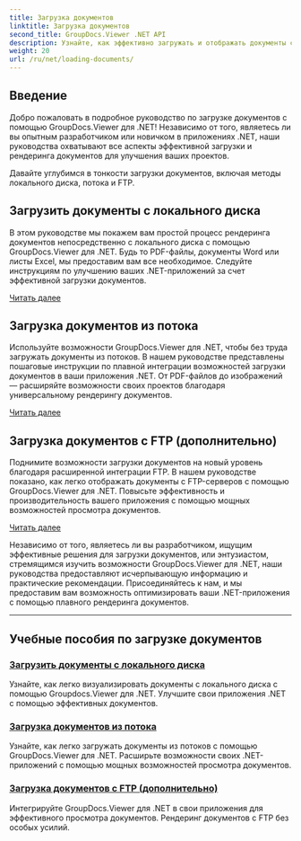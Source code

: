 ```yaml
---
title: Загрузка документов
linktitle: Загрузка документов
second_title: GroupDocs.Viewer .NET API
description: Узнайте, как эффективно загружать и отображать документы с помощью GroupDocs.Viewer .NET. Изучите руководства по загрузке на локальный диск, в потоковую передачу и по FTP для усовершенствованных приложений .NET.
weight: 20
url: /ru/net/loading-documents/
---
```

## Введение

Добро пожаловать в подробное руководство по загрузке документов с помощью GroupDocs.Viewer для .NET! Независимо от того, являетесь ли вы опытным разработчиком или новичком в приложениях .NET, наши руководства охватывают все аспекты эффективной загрузки и рендеринга документов для улучшения ваших проектов.

Давайте углубимся в тонкости загрузки документов, включая методы локального диска, потока и FTP.

## Загрузить документы с локального диска

В этом руководстве мы покажем вам простой процесс рендеринга документов непосредственно с локального диска с помощью GroupDocs.Viewer для .NET. Будь то PDF-файлы, документы Word или листы Excel, мы предоставим вам все необходимое. Следуйте инструкциям по улучшению ваших .NET-приложений за счет эффективной загрузки документов.

[Читать далее](./loading-document-local-disk/)

## Загрузка документов из потока

Используйте возможности GroupDocs.Viewer для .NET, чтобы без труда загружать документы из потоков. В нашем руководстве представлены пошаговые инструкции по плавной интеграции возможностей загрузки документов в ваши приложения .NET. От PDF-файлов до изображений — расширяйте возможности своих проектов благодаря универсальному рендерингу документов.

[Читать далее](./loading-document-stream/)

## Загрузка документов с FTP (дополнительно)

Поднимите возможности загрузки документов на новый уровень благодаря расширенной интеграции FTP. В нашем руководстве показано, как легко отображать документы с FTP-серверов с помощью GroupDocs.Viewer для .NET. Повысьте эффективность и производительность вашего приложения с помощью мощных возможностей просмотра документов.

[Читать далее](./loading-document-ftp/)

Независимо от того, являетесь ли вы разработчиком, ищущим эффективные решения для загрузки документов, или энтузиастом, стремящимся изучить возможности GroupDocs.Viewer для .NET, наши руководства предоставляют исчерпывающую информацию и практические рекомендации. Присоединяйтесь к нам, и мы предоставим вам возможность оптимизировать ваши .NET-приложения с помощью плавного рендеринга документов.

---
## Учебные пособия по загрузке документов
### [Загрузить документы с локального диска](./loading-document-local-disk/)
Узнайте, как легко визуализировать документы с локального диска с помощью Groupdocs.Viewer для .NET. Улучшите свои приложения .NET с помощью эффективных документов.
### [Загрузка документов из потока](./loading-document-stream/)
Узнайте, как легко загружать документы из потоков с помощью GroupDocs.Viewer для .NET. Расширьте возможности своих .NET-приложений с помощью мощных возможностей просмотра документов.
### [Загрузка документов с FTP (дополнительно)](./loading-document-ftp/)
Интегрируйте GroupDocs.Viewer для .NET в свои приложения для эффективного просмотра документов. Рендеринг документов с FTP без особых усилий.